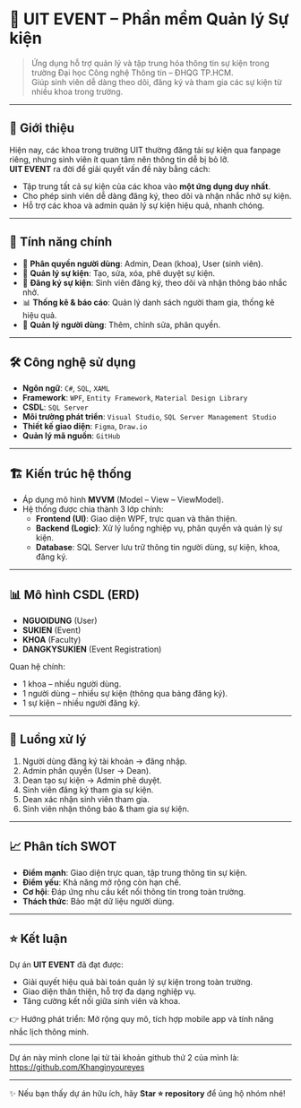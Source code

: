 # 🎉 UIT EVENT – Phần mềm Quản lý Sự kiện

> Ứng dụng hỗ trợ quản lý và tập trung hóa thông tin sự kiện trong trường Đại học Công nghệ Thông tin – ĐHQG TP.HCM.  
> Giúp sinh viên dễ dàng theo dõi, đăng ký và tham gia các sự kiện từ nhiều khoa trong trường.

---

## 📌 Giới thiệu

Hiện nay, các khoa trong trường UIT thường đăng tải sự kiện qua fanpage riêng, nhưng sinh viên ít quan tâm nên thông tin dễ bị bỏ lỡ.  
**UIT EVENT** ra đời để giải quyết vấn đề này bằng cách:

- Tập trung tất cả sự kiện của các khoa vào **một ứng dụng duy nhất**.  
- Cho phép sinh viên dễ dàng đăng ký, theo dõi và nhận nhắc nhở sự kiện.  
- Hỗ trợ các khoa và admin quản lý sự kiện hiệu quả, nhanh chóng.  

---

## 🚀 Tính năng chính

- 👥 **Phân quyền người dùng**: Admin, Dean (khoa), User (sinh viên).  
- 📅 **Quản lý sự kiện**: Tạo, sửa, xóa, phê duyệt sự kiện.  
- 🔔 **Đăng ký sự kiện**: Sinh viên đăng ký, theo dõi và nhận thông báo nhắc nhở.  
- 📊 **Thống kê & báo cáo**: Quản lý danh sách người tham gia, thống kê hiệu quả.  
- 👤 **Quản lý người dùng**: Thêm, chỉnh sửa, phân quyền.  

---

## 🛠 Công nghệ sử dụng

- **Ngôn ngữ**: `C#`, `SQL`, `XAML`  
- **Framework**: `WPF`, `Entity Framework`, `Material Design Library`  
- **CSDL**: `SQL Server`  
- **Môi trường phát triển**: `Visual Studio`, `SQL Server Management Studio`  
- **Thiết kế giao diện**: `Figma`, `Draw.io`  
- **Quản lý mã nguồn**: `GitHub`  

---

## 🏗 Kiến trúc hệ thống

- Áp dụng mô hình **MVVM** (Model – View – ViewModel).  
- Hệ thống được chia thành 3 lớp chính:
  - **Frontend (UI)**: Giao diện WPF, trực quan và thân thiện.  
  - **Backend (Logic)**: Xử lý luồng nghiệp vụ, phân quyền và quản lý sự kiện.  
  - **Database**: SQL Server lưu trữ thông tin người dùng, sự kiện, khoa, đăng ký.  

---

## 📊 Mô hình CSDL (ERD)

- **NGUOIDUNG** (User)  
- **SUKIEN** (Event)  
- **KHOA** (Faculty)  
- **DANGKYSUKIEN** (Event Registration)  

Quan hệ chính:  
- 1 khoa – nhiều người dùng.  
- 1 người dùng – nhiều sự kiện (thông qua bảng đăng ký).  
- 1 sự kiện – nhiều người đăng ký.  

---

## 🔄 Luồng xử lý

1. Người dùng đăng ký tài khoản → đăng nhập.  
2. Admin phân quyền (User → Dean).  
3. Dean tạo sự kiện → Admin phê duyệt.  
4. Sinh viên đăng ký tham gia sự kiện.  
5. Dean xác nhận sinh viên tham gia.  
6. Sinh viên nhận thông báo & tham gia sự kiện.  

---

## 📈 Phân tích SWOT

- **Điểm mạnh**: Giao diện trực quan, tập trung thông tin sự kiện.  
- **Điểm yếu**: Khả năng mở rộng còn hạn chế.  
- **Cơ hội**: Đáp ứng nhu cầu kết nối thông tin trong toàn trường.  
- **Thách thức**: Bảo mật dữ liệu người dùng.  

---

## ⭐ Kết luận

Dự án **UIT EVENT** đã đạt được:  
- Giải quyết hiệu quả bài toán quản lý sự kiện trong toàn trường.  
- Giao diện thân thiện, hỗ trợ đa dạng nghiệp vụ.  
- Tăng cường kết nối giữa sinh viên và khoa.  

👉 Hướng phát triển: Mở rộng quy mô, tích hợp mobile app và tính năng nhắc lịch thông minh.  

---

Dự án này mình clone lại từ tài khoản github thứ 2 của mình là: https://github.com/Khanginyoureyes

---
✨ Nếu bạn thấy dự án hữu ích, hãy **Star ⭐ repository** để ủng hộ nhóm nhé!
